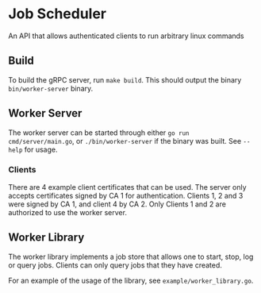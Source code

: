 # Job Scheduler

An API that allows authenticated clients to run arbitrary linux commands

## Build

To build the gRPC server, run `make build`. This should output the binary `bin/worker-server` binary.

## Worker Server

The worker server can be started through either `go run cmd/server/main.go`, or `./bin/worker-server` if the binary was built. See `--help` for usage.

### Clients

There are 4 example client certificates that can be used. The server only accepts certificates signed by CA 1 for authentication. Clients 1, 2 and 3 were signed by CA 1, and client 4 by CA 2. Only Clients 1 and 2 are authorized to use the worker server.

## Worker Library

The worker library implements a job store that allows one to start, stop, log or query jobs. Clients can only query jobs that they have created.

For an example of the usage of the library, see `example/worker_library.go`.
